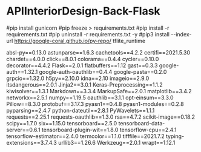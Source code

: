 # APIInteriorDesign-Back-Flask
 
#pip install gunicorn
#pip freeze > requirements.txt
#pip install -r requirements.txt
#pip uninstall -r requirements.txt -y
#pip3 install --index-url https://google-coral.github.io/py-repo/ tflite_runtime


absl-py==0.13.0
astunparse==1.6.3
cachetools==4.2.2
certifi==2021.5.30
chardet==4.0.0
click==8.0.1
colorama==0.4.4
cycler==0.10.0
decorator==4.4.2
Flask==2.0.1
flatbuffers==1.12
gast==0.3.3
google-auth==1.32.1
google-auth-oauthlib==0.4.4
google-pasta==0.2.0
grpcio==1.32.0
h5py==2.10.0
idna==2.10
imageio==2.9.0
itsdangerous==2.0.1
Jinja2==3.0.1
Keras-Preprocessing==1.1.2
kiwisolver==1.3.1
Markdown==3.3.4
MarkupSafe==2.0.1
matplotlib==3.4.2
networkx==2.5.1
numpy==1.19.5
oauthlib==3.1.1
opt-einsum==3.3.0
Pillow==8.3.0
protobuf==3.17.3
pyasn1==0.4.8
pyasn1-modules==0.2.8
pyparsing==2.4.7
python-dateutil==2.8.1
PyWavelets==1.1.1
requests==2.25.1
requests-oauthlib==1.3.0
rsa==4.7.2
scikit-image==0.18.2
scipy==1.7.0
six==1.15.0
tensorboard==2.5.0
tensorboard-data-server==0.6.1
tensorboard-plugin-wit==1.8.0
tensorflow-cpu==2.4.1
tensorflow-estimator==2.4.0
termcolor==1.1.0
tifffile==2021.7.2
typing-extensions==3.7.4.3
urllib3==1.26.6
Werkzeug==2.0.1
wrapt==1.12.1
